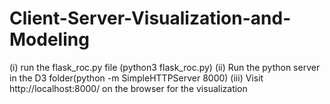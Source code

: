 # Client-Server-Visualization-and-Modeling

(i) run the flask_roc.py file (python3 flask_roc.py)
(ii) Run the python server in the D3 folder(python -m SimpleHTTPServer 8000)
(iii) Visit http://localhost:8000/ on the browser for the visualization
